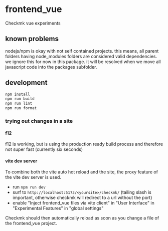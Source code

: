 # frontend_vue

Checkmk vue experiments

## known problems

nodejs/npm is okay with not self contained projects. this means, all parent
folders having node_modules folders are considered valid dependencies. we ignore
this for now in this package. it will be resolved when we move all javascript
code into the packages subfolder.

## development

```sh
npm install
npm run build
npm run lint
npm run format
```

### trying out changes in a site

#### f12

f12 is working, but is using the production ready build process and therefore not
super fast (currently six seconds)

#### vite dev server

To combine both the vite auto hot reload and the site, the proxy feature of the
vite dev server is used.

* run `npm run dev`
* surf to `http://localhost:5173/<yoursite>/checkmk/` (tailing slash is
  important, otherwise checkmk will redirect to a url without the port)
* enable "Inject frontend_vue files via vite client" in "User Interface"
  in "Experimental Features" in "global settings"

Checkmk should then automatically reload as soon as you change a file of the
frontend_vue project.
